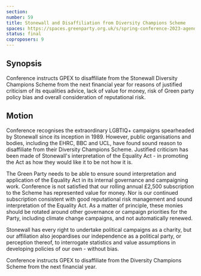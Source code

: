```yaml
---
section:
number: 59
title: Stonewall and Disaffiliation from Diversity Champions Scheme
spaces: https://spaces.greenparty.org.uk/s/spring-conference-2023-agenda-forum/?contentId=119265
status: final
coproposers: 9
---
```

## Synopsis
Conference instructs GPEX to disaffiliate from the Stonewall Diversity Champions Scheme from the next financial year for reasons of justified criticism of its equalities advice, lack of value for money, risk of Green party policy bias and overall consideration of reputational risk.

## Motion
Conference recognises the extraordinary LGBTIQ+ campaigns spearheaded by Stonewall since its inception in 1989. However, public organisations and bodies, including the EHRC, BBC and UCL, have found sound reason to disaffiliate from their Diversity Champions Scheme. Justified criticism has been made of Stonewall's interpretation of the Equality Act - in promoting the Act as how they would like it to be not how it is.

The Green Party needs to be able to ensure sound interpretation and application of the Equality Act in its internal governance and campaigning work. Conference is not satisfied that our rolling annual £2,500 subscription to the Scheme has represented value for money. Nor is our continued subscription consistent with good reputational risk management and sound interpretation of the Equality Act. As a matter of principle, these monies should be rotated around other governance or campaign priorities for the Party, including climate change campaigns, and not automatically renewed.

Stonewall has every right to undertake political campaigns as a charity, but our affiliation also jeopardises our independence as a political party, or perception thereof, to interrogate statistics and value assumptions in developing policies of our own - without bias.

Conference instructs GPEX to disaffiliate from the Diversity Champions Scheme from the next financial year.
